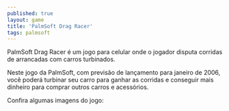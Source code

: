 ```yaml
---
published: true
layout: game
title: 'PalmSoft Drag Racer'
tags: palmsoft
---
```

PalmSoft Drag Racer é um jogo para celular onde o jogador disputa corridas de arrancadas com carros turbinados.

Neste jogo da PalmSoft, com previsão de lançamento para janeiro de 2006, você poderá turbinar seu carro para ganhar as corridas e conseguir mais dinheiro para comprar outros carros e acessórios.

Confira algumas imagens do jogo:







